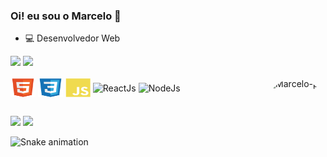 ### Oi! eu sou o Marcelo 👋

- 💻 Desenvolvedor Web

<div align="left
  <a href="https://github.com/marcelo23vds">
  <img height="180em" src="https://github-readme-stats.vercel.app/api?username=marcelo23vds&show_icons=true&theme=vision-friendly-dark&include_all_commits=true&count_private=true"/>
  <img height="180em" src="https://github-readme-stats.vercel.app/api/top-langs/?username=marcelo23vds&layout=compact&langs_count=7&theme=vision-friendly-dark"/>
</div>
  
<div style="display: inline_block"><br>
  <img align="center" alt="HTML" height="30" width="40" src="https://raw.githubusercontent.com/devicons/devicon/master/icons/html5/html5-original.svg">
  <img align="center" alt="CSS" height="30" width="40" src="https://raw.githubusercontent.com/devicons/devicon/master/icons/css3/css3-original.svg">
  <img align="center" alt="Js" height="30" width="40" src="https://raw.githubusercontent.com/devicons/devicon/master/icons/javascript/javascript-plain.svg">
  <img align="center" alt="ReactJs" height="30" width="40" src="https://cdn.jsdelivr.net/gh/devicons/devicon/icons/react/react-original.svg" />
  <img align="center" alt="NodeJs" height="30" width="40" src="https://cdn.jsdelivr.net/gh/devicons/devicon/icons/nodejs/nodejs-original.svg">
  <img align="right" alt="Marcelo-pic" height="150" style="border-radius:50px;" src="https://media.discordapp.net/attachments/841427610843611136/941527543822045234/09c62903beeba336dc9da76eb5c9a107.gif">
</div>  

##

<div> 
  <a href = "mailto:marcelo23vds@gmail.com"><img src="https://img.shields.io/badge/-Gmail-%23333?style=for-the-badge&logo=gmail&logoColor=red" target="_blank"></a>
  <a href="https://www.linkedin.com/in/marcelo-vieira-5950841b4/" target="_blank"><img src="https://img.shields.io/badge/-LinkedIn-%230077B5?style=for-the-badge&logo=linkedin&logoColor=white" target="_blank"></a>
</div>

![Snake animation](https://github.com/marcelo23vds/marcelo23vds/blob/output/github-contribution-grid-snake.svg)

